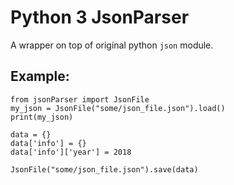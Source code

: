 # Python 3 JsonParser
A wrapper on top of original python `json` module.

## Example:
```
from jsonParser import JsonFile
my_json = JsonFile("some/json_file.json").load()
print(my_json)

data = {}
data['info'] = {}
data['info']['year'] = 2018

JsonFile("some/json_file.json").save(data)
```

